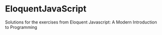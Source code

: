 # EloquentJavaScript
Solutions for the exercises from Eloquent Javascript: A Modern Introduction to Programming

